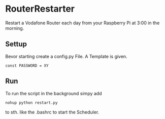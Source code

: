 # RouterRestarter
Restart a Vodafone Router each day from your Raspberry Pi at 3:00 in the morning.

## Settup

Bevor starting create a config.py File. A Template is given.

```
const PASSWORD = XY
```

## Run

To run the script in the background simpy add

```
nohup python restart.py
```

to sth. like the .bashrc to start the Scheduler.
